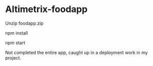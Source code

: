 # Altimetrix-foodapp

Unzip foodapp.zip

npm install

npm start

Not completed the entire app, caught up in a deployment work in my project.
